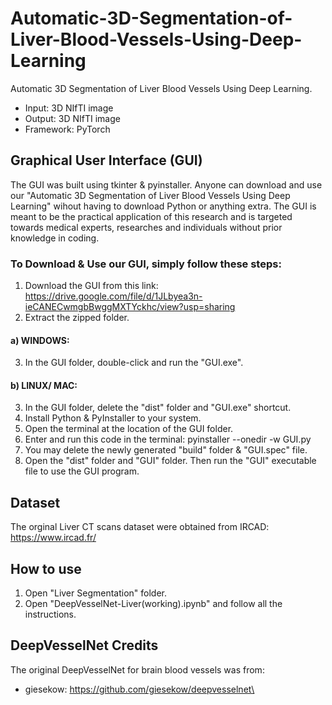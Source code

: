 # Automatic-3D-Segmentation-of-Liver-Blood-Vessels-Using-Deep-Learning
Automatic 3D Segmentation of Liver Blood Vessels Using Deep Learning.
- Input: 3D NIfTI image
- Output: 3D NIfTI image
- Framework: PyTorch

## Graphical User Interface (GUI)
The GUI was built using tkinter & pyinstaller. 
Anyone can download and use our "Automatic 3D Segmentation of Liver Blood Vessels Using Deep Learning"
wihout having to download Python or anything extra.
The GUI is meant to be the practical application of this research and is targeted towards medical experts, researches and individuals without prior knowledge in coding.

### To Download & Use our GUI, simply follow these steps:

1. Download the GUI from this link: https://drive.google.com/file/d/1JLbyea3n-ieCANECwmgbBwggMXTYckhc/view?usp=sharing
2. Extract the zipped folder.

#### a) WINDOWS:
3. In the GUI folder, double-click and run the "GUI.exe".

#### b) LINUX/ MAC:
3. In the GUI folder, delete the "dist" folder and "GUI.exe" shortcut.
4. Install Python & PyInstaller to your system.
5. Open the terminal at the location of the GUI folder.
6. Enter and run this code in the terminal: pyinstaller --onedir -w GUI.py
7. You may delete the newly generated "build" folder & "GUI.spec" file.
8. Open the "dist" folder and "GUI" folder. Then run the "GUI" executable file to use the GUI program.

## Dataset
The orginal Liver CT scans dataset were obtained from IRCAD: https://www.ircad.fr/

## How to use
1. Open "Liver Segmentation" folder.
2. Open "DeepVesselNet-Liver(working).ipynb" and follow all the instructions.

## DeepVesselNet Credits
The original DeepVesselNet for brain blood vessels was from:
- giesekow: https://github.com/giesekow/deepvesselnet\
